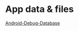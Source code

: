 # App data & files

[Android-Debug-Database](https://github.com/amitshekhariitbhu/Android-Debug-Database)

